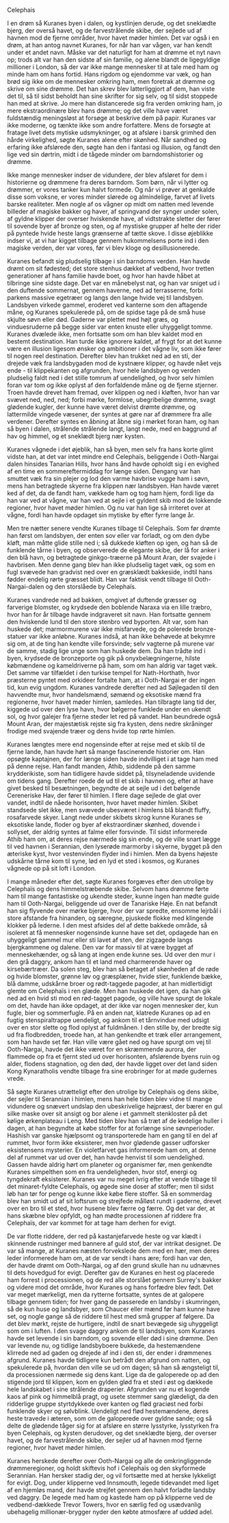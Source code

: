 Celephais

I en drøm så Kuranes byen i dalen, og kystlinjen derude, og det sneklædte bjerg, der overså havet, og de farvestrålende skibe, der sejlede ud af havnen mod de fjerne områder, hvor havet møder himlen. Det var også i en drøm, at han antog navnet Kuranes, for når han var vågen, var han kendt under et andet navn. Måske var det naturligt for ham at drømme et nyt navn op; trods alt var han den sidste af sin familie, og alene blandt de ligegyldige millioner i London, så der var ikke mange mennesker til at tale med ham og minde ham om hans fortid. Hans rigdom og ejendomme var væk, og han brød sig ikke om de mennesker omkring ham, men foretrak at drømme og skrive om sine drømme. Det han skrev blev latterliggjort af dem, han viste det til, så til sidst beholdt han sine skrifter for sig selv, og til sidst stoppede han med at skrive. Jo mere han distancerede sig fra verden omkring ham, jo mere ekstraordinære blev hans drømme; og det ville have været fuldstændig meningsløst at forsøge at beskrive dem på papir. Kuranes var ikke moderne, og tænkte ikke som andre forfattere. Mens de forsøgte at fratage livet dets mytiske udsmykninger, og at afsløre i barsk grimhed den hårde virkelighed, søgte Kuranes alene efter skønhed. Når sandhed og erfaring ikke afslørede den, søgte han den i fantasi og illusion, og fandt den lige ved sin dørtrin, midt i de tågede minder om barndomshistorier og drømme.

Ikke mange mennesker indser de vidundere, der blev afsløret for dem i historierne og drømmene fra deres barndom. Som børn, når vi lytter og drømmer, er vores tanker kun halvt formede. Og når vi prøver at genkalde disse som voksne, er vores minder slørede og almindelige, farvet af livets barske realiteter. Men nogle af os vågner op midt om natten med levende billeder af magiske bakker og haver, af springvand der synger under solen, af gyldne klipper der overser hviskende have, af vidtstrakte sletter der fører til sovende byer af bronze og sten, og af mystiske grupper af helte der rider på pyntede hvide heste langs grænserne af tætte skove. I disse øjeblikke indser vi, at vi har kigget tilbage gennem hukommelsens porte ind i den magiske verden, der var vores, før vi blev kloge og desillusionerede.

Kuranes befandt sig pludselig tilbage i sin barndoms verden. Han havde drømt om sit fødested; det store stenhus dækket af vedbend, hvor tretten generationer af hans familie havde boet, og hvor han havde håbet at tilbringe sine sidste dage. Det var en månebelyst nat, og han var sniget ud i den duftende sommernat, gennem haverne, ned ad terrasserne, forbi parkens massive egetræer og langs den lange hvide vej til landsbyen. Landsbyen virkede gammel, eroderet ved kanterne som den aftagende måne, og Kuranes spekulerede på, om de spidse tage på de små huse skjulte søvn eller død. Gaderne var plettet med højt græs, og vinduesruderne på begge sider var enten knuste eller uhyggeligt tomme. Kuranes dvælede ikke, men fortsatte som om han blev kaldet mod en bestemt destination. Han turde ikke ignorere kaldet, af frygt for at det kunne være en illusion ligesom ønsker og ambitioner i det vågne liv, som ikke fører til nogen reel destination. Derefter blev han trukket ned ad en sti, der drejede væk fra landsbygaden mod de kystnære klipper, og havde nået vejs ende - til klippekanten og afgrunden, hvor hele landsbyen og verden pludselig faldt ned i det stille tomrum af uendelighed, og hvor selv himlen foran var tom og ikke oplyst af den forfaldende måne og de fjerne stjerner. Troen havde drevet ham fremad, over klippen og ned i kløften, hvor han var svævet ned, ned, ned; forbi mørke, formlose, ubegribelige drømme, svagt glødende kugler, der kunne have været delvist drømte drømme, og lattermilde vingede væsener, der syntes at gøre nar af drømmere fra alle verdener. Derefter syntes en åbning at åbne sig i mørket foran ham, og han så byen i dalen, strålende strålende langt, langt nede, med en baggrund af hav og himmel, og et sneklædt bjerg nær kysten.

Kuranes vågnede i det øjeblik, han så byen, men selv fra hans korte glimt vidste han, at det var intet mindre end Celephaïs, beliggende i Ooth-Nargai dalen hinsides Tanarian Hills, hvor hans ånd havde opholdt sig i en evighed af en time en sommereftermiddag for længe siden. Dengang var han smuttet væk fra sin plejer og lod den varme havbrise vugge ham i søvn, mens han betragtede skyerne fra klippen nær landsbyen. Han havde været ked af det, da de fandt ham, vækkede ham og tog ham hjem, fordi lige da han var ved at vågne, var han ved at sejle i et gyldent skib mod de lokkende regioner, hvor havet møder himlen. Og nu var han lige så irriteret over at vågne, fordi han havde opdaget sin mytiske by efter fyrre lange år.

Men tre nætter senere vendte Kuranes tilbage til Celephaïs. Som før drømte han først om landsbyen, der enten sov eller var forladt, og om den dybe kløft, man måtte glide stille ned i; så dukkede kløften op igen, og han så de funklende tårne i byen, og observerede de elegante skibe, der lå for anker i den blå havn, og betragtede ginkgo-træerne på Mount Aran, der svajede i havbrisen. Men denne gang blev han ikke pludselig taget væk, og som en fugl svævede han gradvist ned over en græsklædt bakkeside, indtil hans fødder endelig rørte græsset blidt. Han var faktisk vendt tilbage til Ooth-Nargai-dalen og den storslåede by Celephaïs.

Kuranes vandrede ned ad bakken, omgivet af duftende græsser og farverige blomster, og krydsede den boblende Naraxa via en lille træbro, hvor han for år tilbage havde indgraveret sit navn. Han fortsatte gennem den hviskende lund til den store stenbro ved byporten. Alt var, som han huskede det; marmormurene var ikke misfarvede, og de polerede bronze-statuer var ikke anløbne. Kuranes indså, at han ikke behøvede at bekymre sig om, at de ting han kendte ville forsvinde; selv vagterne på murene var de samme, stadig lige unge som han huskede dem. Da han trådte ind i byen, krydsede de bronzeporte og gik på onyxbelægningerne, hilste købmændene og kameldriverne på ham, som om han aldrig var taget væk. Det samme var tilfældet i den turkise tempel for Nath-Horthath, hvor præsterne pyntet med orkideer fortalte ham, at i Ooth-Nargai er der ingen tid, kun evig ungdom. Kuranes vandrede derefter ned ad Søjlegaden til den havvendte mur, hvor handelsmænd, sømænd og eksotiske mænd fra regionerne, hvor havet møder himlen, samledes. Han tilbragte lang tid der, kiggede ud over den lyse havn, hvor bølgerne funklede under en ukendt sol, og hvor galejer fra fjerne steder let red på vandet. Han beundrede også Mount Aran, der majestætisk rejste sig fra kysten, dens nedre skråninger frodige med svajende træer og dens hvide top rørte himlen.

Kuranes længtes mere end nogensinde efter at rejse med et skib til de fjerne lande, han havde hørt så mange fascinerende historier om. Han opsøgte kaptajnen, der for længe siden havde indvilliget i at tage ham med på denne rejse. Han fandt manden, Athib, siddende på den samme krydderikiste, som han tidligere havde siddet på, tilsyneladende uvidende om tidens gang. Derefter roede de ud til et skib i havnen og, efter at have givet besked til besætningen, begyndte de at sejle ud i det bølgende Cereneriske Hav, der fører til himlen. I flere dage sejlede de glat over vandet, indtil de nåede horisonten, hvor havet møder himlen. Skibet standsede slet ikke, men svævede ubesværet i himlens blå blandt fluffy, rosafarvede skyer. Langt nede under skibets skrog kunne Kuranes se eksotiske lande, floder og byer af ekstraordinær skønhed, dovende i sollyset, der aldrig syntes at falme eller forsvinde. Til sidst informerede Athib ham om, at deres rejse nærmede sig sin ende, og de ville snart lægge til ved havnen i Serannian, den lyserøde marmorby i skyerne, bygget på den æteriske kyst, hvor vestenvinden flyder ind i himlen. Men da byens højeste udskårne tårne kom til syne, lød en lyd et sted i kosmos, og Kuranes vågnede op på sit loft i London.

I mange måneder efter det, søgte Kuranes forgæves efter den utrolige by Celephaïs og dens himmelstræbende skibe. Selvom hans drømme førte ham til mange fantastiske og ukendte steder, kunne ingen han mødte guide ham til Ooth-Nargai, beliggende ud over de Tanariske Høje. En nat befandt han sig flyvende over mørke bjerge, hvor der var spredte, ensomme lejrbål i store afstande fra hinanden, og særegne, pjuskede flokke med klingende klokker på lederne. I den mest afsides del af dette bakkede område, så isoleret at få mennesker nogensinde kunne have set det, opdagede han en uhyggeligt gammel mur eller sti lavet af sten, der zigzagede langs bjergkammene og dalene. Den var for massiv til at være bygget af menneskehænder, og så lang at ingen ende kunne ses. Ud over den mur i den grå daggry, ankom han til et land med charmerende haver og kirsebærtræer. Da solen steg, blev han så betaget af skønheden af de røde og hvide blomster, grønne løv og græsplæner, hvide stier, funklende bække, blå damme, udskårne broer og rødt-taggede pagoder, at han midlertidigt glemte om Celephaïs i ren glæde. Men han huskede det igen, da han gik ned ad en hvid sti mod en rød-tagget pagode, og ville have spurgt de lokale om det, havde han ikke opdaget, at der ikke var nogen mennesker der, kun fugle, bier og sommerfugle. På en anden nat, klatrede Kuranes op ad en fugtig stenspiraltrappe uendeligt, og ankom til et tårnvindue med udsigt over en stor slette og flod oplyst af fuldmånen. I den stille by, der bredte sig ud fra flodbredden, troede han, at han genkendte et træk eller arrangement, som han havde set før. Han ville være gået ned og have spurgt om vej til Ooth-Nargai, havde det ikke været for en skræmmende aurora, der flammede op fra et fjernt sted ud over horisonten, afslørende byens ruin og alder, flodens stagnation, og den død, der havde ligget over det land siden Kong Kynaratholis vendte tilbage fra sine erobringer for at møde gudernes vrede.

Så søgte Kuranes utrætteligt efter den utrolige by Celephaïs og dens skibe, der sejler til Serannian i himlen, mens han hele tiden blev vidne til mange vidundere og snævert undslap den ubeskrivelige højpræst, der bærer en gul silke maske over sit ansigt og bor alene i et gammelt stenkloster på det kølige ørkenplateau i Leng. Med tiden blev han så træt af de kedelige huller i dagen, at han begyndte at købe stoffer for at forlænge sine søvnperioder. Hashish var ganske hjælpsomt og transporterede ham en gang til en del af rummet, hvor form ikke eksisterer, men hvor glødende gasser udforsker eksistensens mysterier. En violetfarvet gas informerede ham om, at denne del af rummet var ud over det, han havde henvist til som uendelighed. Gassen havde aldrig hørt om planeter og organismer før, men genkendte Kuranes simpelthen som en fra uendeligheden, hvor stof, energi og tyngdekraft eksisterer. Kuranes var nu meget ivrig efter at vende tilbage til det minaret-fyldte Celephaïs, og øgede sine doser af stoffer; men til sidst løb han tør for penge og kunne ikke købe flere stoffer. Så en sommerdag blev han smidt ud af sit loftsrum og strejfede målløst rundt i gaderne, drevet over en bro til et sted, hvor husene blev færre og færre. Og det var der, at hans skæbne blev opfyldt, og han mødte processionen af riddere fra Celephaïs, der var kommet for at tage ham derhen for evigt.

De var flotte riddere, der red på kastanjefarvede heste og var klædt i skinnende rustninger med bannere af guld stof, der var intrikat designet. De var så mange, at Kuranes næsten forvekslede dem med en hær, men deres leder informerede ham om, at de var sendt i hans ære; fordi han var den, der havde drømt om Ooth-Nargai, og af den grund skulle han nu udnævnes til dets hovedgud for evigt. Derefter gav de Kuranes en hest og placerede ham forrest i processionen, og de red alle storslået gennem Surrey's bakker og videre mod det område, hvor Kuranes og hans forfædre blev født. Det var meget mærkeligt, men da rytterne fortsatte, syntes de at galopere tilbage gennem tiden; for hver gang de passerede en landsby i skumringen, så de kun huse og landsbyer, som Chaucer eller mænd før ham kunne have set, og nogle gange så de riddere til hest med små grupper af følgere. Da det blev mørkt, rejste de hurtigere, indtil de snart bevægede sig uhyggeligt som om i luften. I den svage daggry ankom de til landsbyen, som Kuranes havde set levende i sin barndom, og sovende eller død i sine drømme. Den var levende nu, og tidlige landsbyboere bukkede, da hestemændene klirrede ned ad gaden og drejede af ind i den sti, der ender i drømmenes afgrund. Kuranes havde tidligere kun betrådt den afgrund om natten, og spekulerede på, hvordan den ville se ud om dagen; så han så ængsteligt til, da processionen nærmede sig dens kant. Lige da de galoperede op ad den stigende jord til klippen, kom en gylden glød fra et sted i øst og dækkede hele landskabet i sine strålende draperier. Afgrunden var nu et kogende kaos af pink og himmelblå pragt, og usete stemmer sang glædeligt, da den ridderlige gruppe styrtdykkede over kanten og flød graciøst ned forbi funklende skyer og sølvblink. Uendeligt ned flød hestemændene, deres heste travede i æteren, som om de galoperede over gyldne sande; og så delte de glødende tåger sig for at afsløre en større lysstyrke, lysstyrken fra byen Celephaïs, og kysten derudover, og det sneklædte bjerg, der overser havet, og de farvestrålende skibe, der sejler ud af havnen mod fjerne regioner, hvor havet møder himlen.


Kuranes herskede derefter over Ooth-Nargai og alle de omkringliggende drømmeregioner, og holdt skiftevis hof i Celephaïs og den skyformede Serannian. Han hersker stadig der, og vil fortsætte med at herske lykkeligt for evigt. Dog, under klipperne ved Innsmouth, legede tidevandet med liget af en hjemløs mand, der havde strejfet gennem den halvt forladte landsby ved daggry. De legede med ham og kastede ham op på klipperne ved de vedbend-dækkede Trevor Towers, hvor en særlig fed og usædvanlig ubehagelig millionær-brygger nyder den købte atmosfære af uddød adel.
